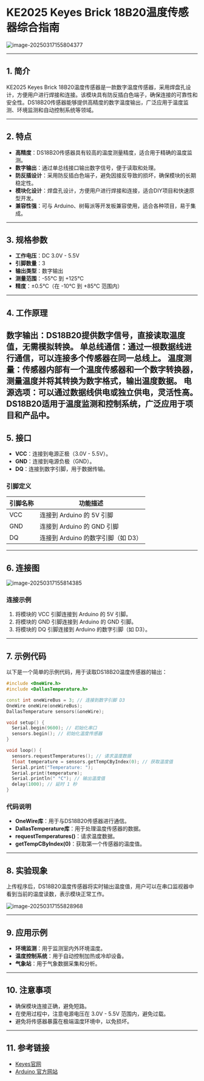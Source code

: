 # KE2025 Keyes Brick 18B20温度传感器综合指南

![image-20250317155804377](media/image-20250317155804377.png)

---

## 1. 简介
KE2025 Keyes Brick 18B20温度传感器是一款数字温度传感器，采用焊盘孔设计，方便用户进行焊接和连接。该模块具有防反插白色端子，确保连接的可靠性和安全性。DS18B20传感器能够提供高精度的数字温度输出，广泛应用于温度监测、环境监测和自动控制系统等领域。

---

## 2. 特点
- **高精度**：DS18B20传感器具有较高的温度测量精度，适合用于精确的温度监测。
- **数字输出**：通过单总线接口输出数字信号，便于读取和处理。
- **防反插设计**：采用防反插白色端子，避免因接反导致的损坏，确保模块的长期稳定性。
- **模块化设计**：焊盘孔设计，方便用户进行焊接和连接，适合DIY项目和快速原型开发。
- **兼容性强**：可与 Arduino、树莓派等开发板兼容使用，适合各种项目，易于集成。

---

## 3. 规格参数
- **工作电压**：DC 3.0V - 5.5V  
- **引脚数量**：3  
- **输出类型**：数字输出  
- **测量范围**：-55°C 到 +125°C  
- **精度**：±0.5°C（在 -10°C 到 +85°C 范围内）  

---

## 4. 工作原理
数字输出：DS18B20提供数字信号，直接读取温度值，无需模拟转换。
单总线通信：通过一根数据线进行通信，可以连接多个传感器在同一总线上。
温度测量：传感器内部有一个温度传感器和一个数字转换器，测量温度并将其转换为数字格式，输出温度数据。
电源选项：可以通过数据线供电或独立供电，灵活性高。
DS18B20适用于温度监测和控制系统，广泛应用于项目和产品中。
---

## 5. 接口
- **VCC**：连接到电源正极（3.0V - 5.5V）。
- **GND**：连接到电源负极（GND）。
- **DQ**：连接到数字引脚，用于数据传输。

### 引脚定义
| 引脚名称 | 功能描述                     |
|----------|------------------------------|
| VCC      | 连接到 Arduino 的 5V 引脚   |
| GND      | 连接到 Arduino 的 GND 引脚  |
| DQ       | 连接到 Arduino 的数字引脚（如 D3） |

---

## 6. 连接图
![image-20250317155814385](media/image-20250317155814385.png)

### 连接示例
1. 将模块的 VCC 引脚连接到 Arduino 的 5V 引脚。
2. 将模块的 GND 引脚连接到 Arduino 的 GND 引脚。
3. 将模块的 DQ 引脚连接到 Arduino 的数字引脚（如 D3）。

---

## 7. 示例代码
以下是一个简单的示例代码，用于读取DS18B20温度传感器的输出：
```cpp
#include <OneWire.h>
#include <DallasTemperature.h>

const int oneWireBus = 3; // 连接到数字引脚 D3
OneWire oneWire(oneWireBus);
DallasTemperature sensors(&oneWire);

void setup() {
  Serial.begin(9600); // 初始化串口
  sensors.begin(); // 初始化温度传感器
}

void loop() {
  sensors.requestTemperatures(); // 请求温度数据
  float temperature = sensors.getTempCByIndex(0); // 获取温度值
  Serial.print("Temperature: ");
  Serial.print(temperature);
  Serial.println(" °C"); // 输出温度值
  delay(1000); // 延时 1 秒
}
```

### 代码说明
- **OneWire库**：用于与DS18B20传感器进行通信。
- **DallasTemperature库**：用于处理温度传感器的数据。
- **requestTemperatures()**：请求温度数据。
- **getTempCByIndex(0)**：获取第一个传感器的温度值。

---

## 8. 实验现象
上传程序后，DS18B20温度传感器将实时输出温度值，用户可以在串口监视器中看到当前的温度读数，表示模块正常工作。

![image-20250317155828968](media/image-20250317155828968.png)

---

## 9. 应用示例
- **环境监测**：用于监测室内外环境温度。
- **温度控制系统**：用于自动控制加热或冷却设备。
- **气象站**：用于气象数据采集和分析。

---

## 10. 注意事项
- 确保模块连接正确，避免短路。
- 在使用过程中，注意电源电压在 3.0V - 5.5V 范围内，避免过载。
- 避免将传感器暴露在极端温度环境中，以免损坏。

---

## 11. 参考链接
- [Keyes官网](http://www.keyes-robot.com/)
- [Arduino 官方网站](https://www.arduino.cc)  
